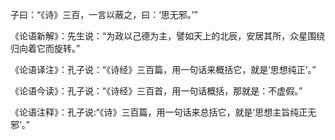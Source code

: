 子曰：“《诗》三百，一言以蔽之，曰：‘思无邪。’”

《论语新解》：先生说：“为政以己德为主，譬如天上的北辰，安居其所，众星围绕归向着它而旋转。”

《论语译注》：孔子说：“《诗经》三百篇，用一句话来概括它，就是‘思想纯正’。”

《论语今读》：孔子说：“《诗经》三百首，用一句话概括，那就是：不虚假。”

《论语注释》：孔子说:“《诗》三百篇，用一句话来总括它，就是‘思想主旨纯正无邪’。”